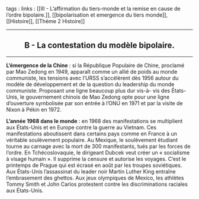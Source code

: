 tags : 
links : [[III - L’affirmation du tiers-monde et la remise en cause de l’ordre bipolaire.]], [[bipolarisation et emergence du tiers monde]], [[Histoire]], [[Thème 2 Histoire]]

****

<h2 style="text-align: center;"> B - La contestation du modèle bipolaire. </h2>

****

**L’émergence de la Chine** : si la République Populaire de Chine, proclamé par Mao Zedong en 1949, apparaît comme un allié de poids au monde communiste, les tensions avec l’URSS s’accélèrent dès 1956 autour du modèle de développement et de la question du leadership du monde communiste. Proposant une ligne beaucoup plus dur vis-à- vis des États-Unis, le gouvernement chinois de Mao Zedong opte pour une ligne d’ouverture symbolisée par son entrée à l’ONU en 1971 et par la visite de Nixon à Pékin en 1972.

**L’année 1968 dans le monde** : en 1968 des manifestations se multiplient aux États-Unis et en Europe contre la guerre au Vietnam. Ces manifestations aboutissent dans certains pays comme en France à un véritable soulèvement populaire. Au Mexique, le soulèvement étudiant tourne au carnage avec la mort de 300 manifestants, tués par les forces de l’ordre. En Tchécoslovaquie, le dirigeant Dubcek veut créer un « socialisme à visage humain ». Il supprime la censure et autorise les voyages. C’est le printemps de Prague qui est écrasé en août par les troupes soviétiques. Aux États-Unis l’assassinat du leader noir Martin Luther King entraîne l’embrasement des ghettos. Aux jeux olympiques de Mexico, les athlètes Tommy Smith et John Carlos protestent contre les discriminations raciales aux États-Unis.